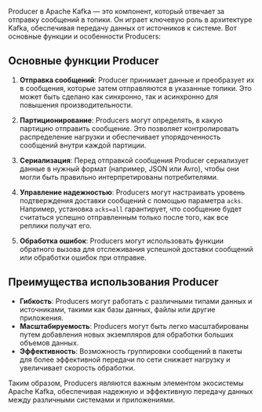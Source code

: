 Producer в Apache Kafka — это компонент, который отвечает за отправку сообщений в топики. Он играет ключевую роль в архитектуре Kafka, обеспечивая передачу данных от источников к системе. Вот основные функции и особенности Producers:

## Основные функции Producer

1. **Отправка сообщений**: Producer принимает данные и преобразует их в сообщения, которые затем отправляются в указанные топики. Это может быть сделано как синхронно, так и асинхронно для повышения производительности.

2. **Партиционирование**: Producers могут определять, в какую партицию отправить сообщение. Это позволяет контролировать распределение нагрузки и обеспечивает упорядоченность сообщений внутри каждой партиции.

3. **Сериализация**: Перед отправкой сообщения Producer сериализует данные в нужный формат (например, JSON или Avro), чтобы они могли быть правильно интерпретированы потребителями.

4. **Управление надежностью**: Producers могут настраивать уровень подтверждения доставки сообщений с помощью параметра `acks`. Например, установка `acks=all` гарантирует, что сообщение будет считаться успешно отправленным только после того, как все реплики получат его.

5. **Обработка ошибок**: Producers могут использовать функции обратного вызова для отслеживания успешной доставки сообщений или обработки ошибок при отправке.

## Преимущества использования Producer

- **Гибкость**: Producers могут работать с различными типами данных и источниками, такими как базы данных, файлы или другие приложения.
- **Масштабируемость**: Producers могут быть легко масштабированы путем добавления новых экземпляров для обработки больших объемов данных.
- **Эффективность**: Возможность группировки сообщений в пакеты для более эффективной передачи по сети снижает нагрузку и увеличивает скорость обработки.

Таким образом, Producers являются важным элементом экосистемы Apache Kafka, обеспечивая надежную и эффективную передачу данных между различными системами и приложениями.
